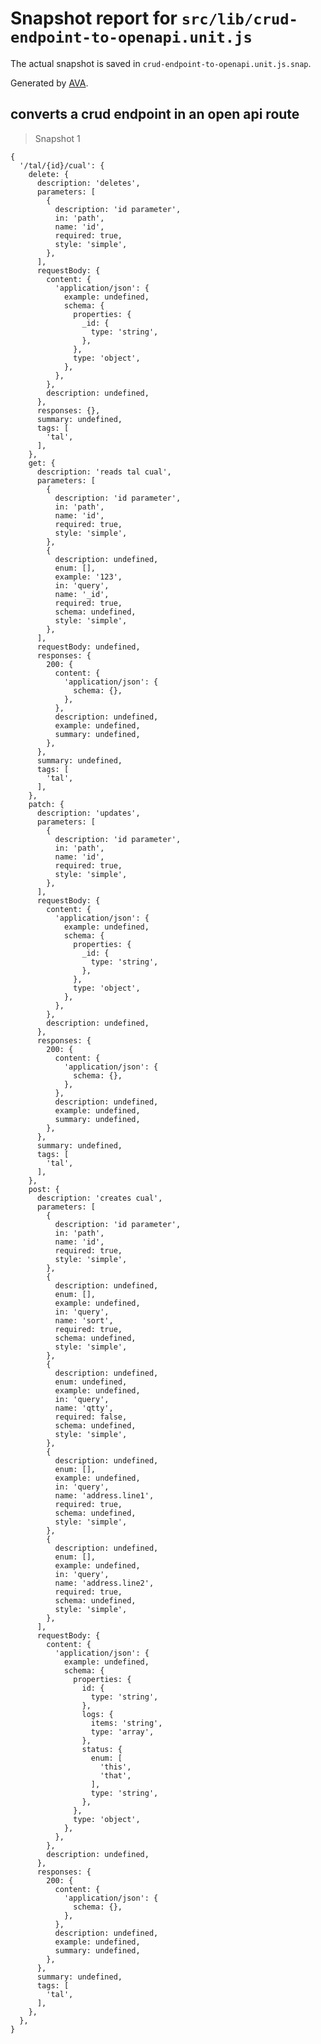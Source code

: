 # Snapshot report for `src/lib/crud-endpoint-to-openapi.unit.js`

The actual snapshot is saved in `crud-endpoint-to-openapi.unit.js.snap`.

Generated by [AVA](https://avajs.dev).

## converts a crud endpoint in an open api route

> Snapshot 1

    {
      '/tal/{id}/cual': {
        delete: {
          description: 'deletes',
          parameters: [
            {
              description: 'id parameter',
              in: 'path',
              name: 'id',
              required: true,
              style: 'simple',
            },
          ],
          requestBody: {
            content: {
              'application/json': {
                example: undefined,
                schema: {
                  properties: {
                    _id: {
                      type: 'string',
                    },
                  },
                  type: 'object',
                },
              },
            },
            description: undefined,
          },
          responses: {},
          summary: undefined,
          tags: [
            'tal',
          ],
        },
        get: {
          description: 'reads tal cual',
          parameters: [
            {
              description: 'id parameter',
              in: 'path',
              name: 'id',
              required: true,
              style: 'simple',
            },
            {
              description: undefined,
              enum: [],
              example: '123',
              in: 'query',
              name: '_id',
              required: true,
              schema: undefined,
              style: 'simple',
            },
          ],
          requestBody: undefined,
          responses: {
            200: {
              content: {
                'application/json': {
                  schema: {},
                },
              },
              description: undefined,
              example: undefined,
              summary: undefined,
            },
          },
          summary: undefined,
          tags: [
            'tal',
          ],
        },
        patch: {
          description: 'updates',
          parameters: [
            {
              description: 'id parameter',
              in: 'path',
              name: 'id',
              required: true,
              style: 'simple',
            },
          ],
          requestBody: {
            content: {
              'application/json': {
                example: undefined,
                schema: {
                  properties: {
                    _id: {
                      type: 'string',
                    },
                  },
                  type: 'object',
                },
              },
            },
            description: undefined,
          },
          responses: {
            200: {
              content: {
                'application/json': {
                  schema: {},
                },
              },
              description: undefined,
              example: undefined,
              summary: undefined,
            },
          },
          summary: undefined,
          tags: [
            'tal',
          ],
        },
        post: {
          description: 'creates cual',
          parameters: [
            {
              description: 'id parameter',
              in: 'path',
              name: 'id',
              required: true,
              style: 'simple',
            },
            {
              description: undefined,
              enum: [],
              example: undefined,
              in: 'query',
              name: 'sort',
              required: true,
              schema: undefined,
              style: 'simple',
            },
            {
              description: undefined,
              enum: undefined,
              example: undefined,
              in: 'query',
              name: 'qtty',
              required: false,
              schema: undefined,
              style: 'simple',
            },
            {
              description: undefined,
              enum: [],
              example: undefined,
              in: 'query',
              name: 'address.line1',
              required: true,
              schema: undefined,
              style: 'simple',
            },
            {
              description: undefined,
              enum: [],
              example: undefined,
              in: 'query',
              name: 'address.line2',
              required: true,
              schema: undefined,
              style: 'simple',
            },
          ],
          requestBody: {
            content: {
              'application/json': {
                example: undefined,
                schema: {
                  properties: {
                    id: {
                      type: 'string',
                    },
                    logs: {
                      items: 'string',
                      type: 'array',
                    },
                    status: {
                      enum: [
                        'this',
                        'that',
                      ],
                      type: 'string',
                    },
                  },
                  type: 'object',
                },
              },
            },
            description: undefined,
          },
          responses: {
            200: {
              content: {
                'application/json': {
                  schema: {},
                },
              },
              description: undefined,
              example: undefined,
              summary: undefined,
            },
          },
          summary: undefined,
          tags: [
            'tal',
          ],
        },
      },
    }
